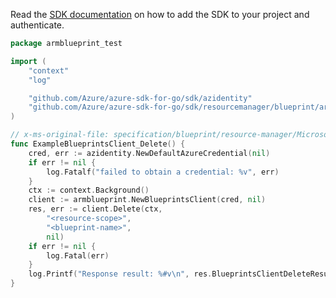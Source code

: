 Read the [SDK documentation](https://github.com/Azure/azure-sdk-for-go/blob/sdk%2Fresourcemanager%2Fblueprint%2Farmblueprint%2Fv0.2.0/sdk/resourcemanager/blueprint/armblueprint/README.md) on how to add the SDK to your project and authenticate.

```go
package armblueprint_test

import (
	"context"
	"log"

	"github.com/Azure/azure-sdk-for-go/sdk/azidentity"
	"github.com/Azure/azure-sdk-for-go/sdk/resourcemanager/blueprint/armblueprint"
)

// x-ms-original-file: specification/blueprint/resource-manager/Microsoft.Blueprint/preview/2018-11-01-preview/examples/managementGroupBPDef/Blueprint_Delete.json
func ExampleBlueprintsClient_Delete() {
	cred, err := azidentity.NewDefaultAzureCredential(nil)
	if err != nil {
		log.Fatalf("failed to obtain a credential: %v", err)
	}
	ctx := context.Background()
	client := armblueprint.NewBlueprintsClient(cred, nil)
	res, err := client.Delete(ctx,
		"<resource-scope>",
		"<blueprint-name>",
		nil)
	if err != nil {
		log.Fatal(err)
	}
	log.Printf("Response result: %#v\n", res.BlueprintsClientDeleteResult)
}
```

